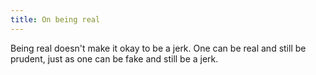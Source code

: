 ```yaml
---
title: On being real
---
```


Being real doesn't make it okay to be a jerk. One can be real and still be prudent, just as one can be fake and still be a jerk.
